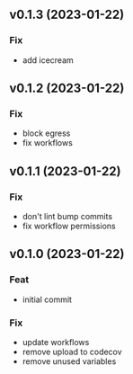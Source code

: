 ## v0.1.3 (2023-01-22)

### Fix

- add icecream

## v0.1.2 (2023-01-22)

### Fix

- block egress
- fix workflows

## v0.1.1 (2023-01-22)

### Fix

- don't lint bump commits
- fix workflow permissions

## v0.1.0 (2023-01-22)

### Feat

- initial commit

### Fix

- update workflows
- remove upload to codecov
- remove unused variables
